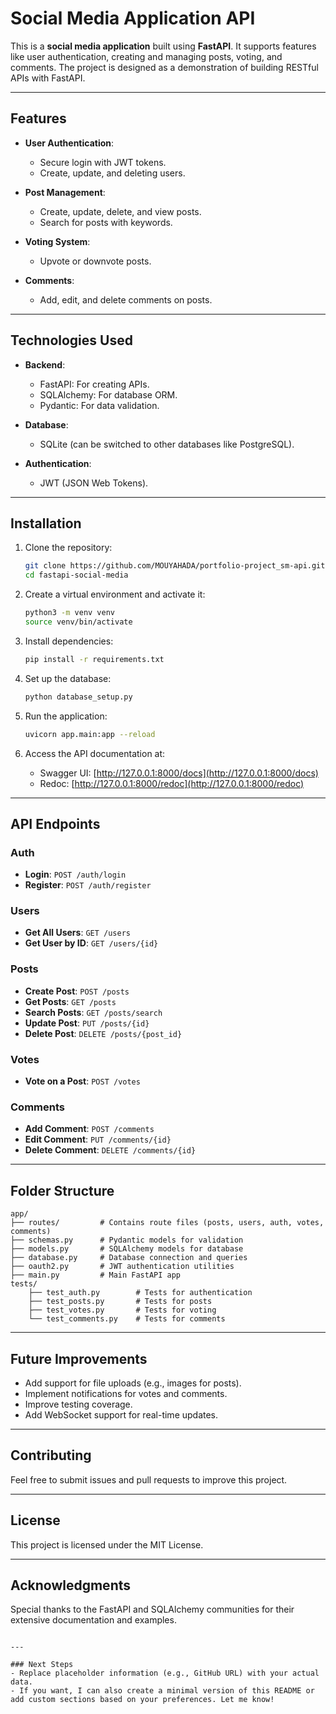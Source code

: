 # Social Media Application API

This is a **social media application** built using **FastAPI**. It supports features like user authentication, creating and managing posts, voting, and comments. The project is designed as a demonstration of building RESTful APIs with FastAPI.

---

## Features

- **User Authentication**: 
  - Secure login with JWT tokens.
  - Create, update, and deleting users.

- **Post Management**: 
  - Create, update, delete, and view posts.
  - Search for posts with keywords.

- **Voting System**: 
  - Upvote or downvote posts.

- **Comments**: 
  - Add, edit, and delete comments on posts.

---

## Technologies Used

- **Backend**: 
  - FastAPI: For creating APIs.
  - SQLAlchemy: For database ORM.
  - Pydantic: For data validation.

- **Database**: 
  - SQLite (can be switched to other databases like PostgreSQL).

- **Authentication**: 
  - JWT (JSON Web Tokens).

---

## Installation

1. Clone the repository:
   ```bash
   git clone https://github.com/MOUYAHADA/portfolio-project_sm-api.git
   cd fastapi-social-media
   ```

2. Create a virtual environment and activate it:
   ```bash
   python3 -m venv venv
   source venv/bin/activate
   ```

3. Install dependencies:
   ```bash
   pip install -r requirements.txt
   ```

4. Set up the database:
   ```bash
   python database_setup.py
   ```

5. Run the application:
   ```bash
   uvicorn app.main:app --reload
   ```

6. Access the API documentation at:
   - Swagger UI: [http://127.0.0.1:8000/docs](http://127.0.0.1:8000/docs)
   - Redoc: [http://127.0.0.1:8000/redoc](http://127.0.0.1:8000/redoc)

---

## API Endpoints

### **Auth**

- **Login**: `POST /auth/login`
- **Register**: `POST /auth/register`

### **Users**

- **Get All Users**: `GET /users`
- **Get User by ID**: `GET /users/{id}`

### **Posts**

- **Create Post**: `POST /posts`
- **Get Posts**: `GET /posts`
- **Search Posts**: `GET /posts/search`
- **Update Post**: `PUT /posts/{id}`
- **Delete Post**: `DELETE /posts/{post_id}`

### **Votes**

- **Vote on a Post**: `POST /votes`

### **Comments**

- **Add Comment**: `POST /comments`
- **Edit Comment**: `PUT /comments/{id}`
- **Delete Comment**: `DELETE /comments/{id}`

---

## Folder Structure

```
app/
├── routes/         # Contains route files (posts, users, auth, votes, comments)
├── schemas.py      # Pydantic models for validation
├── models.py       # SQLAlchemy models for database
├── database.py     # Database connection and queries
├── oauth2.py       # JWT authentication utilities
├── main.py         # Main FastAPI app
tests/
    ├── test_auth.py        # Tests for authentication
    ├── test_posts.py       # Tests for posts
    ├── test_votes.py       # Tests for voting
    └── test_comments.py    # Tests for comments
```

---

## Future Improvements

- Add support for file uploads (e.g., images for posts).
- Implement notifications for votes and comments.
- Improve testing coverage.
- Add WebSocket support for real-time updates.

---

## Contributing

Feel free to submit issues and pull requests to improve this project. 

---

## License

This project is licensed under the MIT License.

---

## Acknowledgments

Special thanks to the FastAPI and SQLAlchemy communities for their extensive documentation and examples.
```

---

### Next Steps
- Replace placeholder information (e.g., GitHub URL) with your actual data.
- If you want, I can also create a minimal version of this README or add custom sections based on your preferences. Let me know!